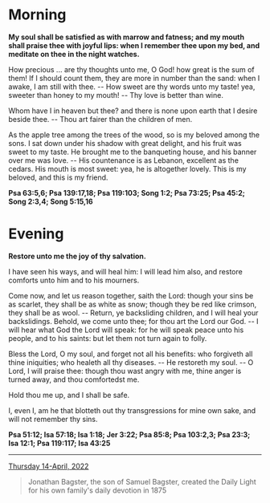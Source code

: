 # Morning

**My soul shall be satisfied as with marrow and fatness; and my mouth shall praise thee with joyful lips: when I remember thee upon my bed, and meditate on thee in the night watches.**
 
How precious ... are thy thoughts unto me, O God! how great is the sum of them! If I should count them, they are more in number than the sand: when I awake, I am still with thee. -- How sweet are thy words unto my taste! yea, sweeter than honey to my mouth! -- Thy love is better than wine.
 
Whom have I in heaven but thee? and there is none upon earth that I desire beside thee. -- Thou art fairer than the children of men.
 
As the apple tree among the trees of the wood, so is my beloved among the sons. I sat down under his shadow with great delight, and his fruit was sweet to my taste. He brought me to the banqueting house, and his banner over me was love. -- His countenance is as Lebanon, excellent as the cedars. His mouth is most sweet: yea, he is altogether lovely. This is my beloved, and this is my friend.  

**Psa 63:5,6; Psa 139:17,18; Psa 119:103; Song 1:2; Psa 73:25; Psa 45:2; Song 2:3,4; Song 5:15,16**

# Evening

**Restore unto me the joy of thy salvation.**
 
I have seen his ways, and will heal him: I will lead him also, and restore comforts unto him and to his mourners.
 
Come now, and let us reason together, saith the Lord: though your sins be as scarlet, they shall be as white as snow; though they be red like crimson, they shall be as wool. -- Return, ye backsliding children, and I will heal your backslidings. Behold, we come unto thee; for thou art the Lord our God. -- I will hear what God the Lord will speak: for he will speak peace unto his people, and to his saints: but let them not turn again to folly.
 
Bless the Lord, O my soul, and forget not all his benefits: who forgiveth all thine iniquities; who healeth all thy diseases. -- He restoreth my soul. -- O Lord, I will praise thee: though thou wast angry with me, thine anger is turned away, and thou comfortedst me.
 
Hold thou me up, and I shall be safe.
 
I, even I, am he that blotteth out thy transgressions for mine own sake, and will not remember thy sins.  

**Psa 51:12; Isa 57:18; Isa 1:18; Jer 3:22; Psa 85:8; Psa 103:2,3; Psa 23:3; Isa 12:1; Psa 119:117; Isa 43:25**

---

[Thursday 14-April, 2022](https://t.me/s/daily_light)

> Jonathan Bagster, the son of Samuel Bagster, created the Daily Light for his own family's daily devotion in 1875

